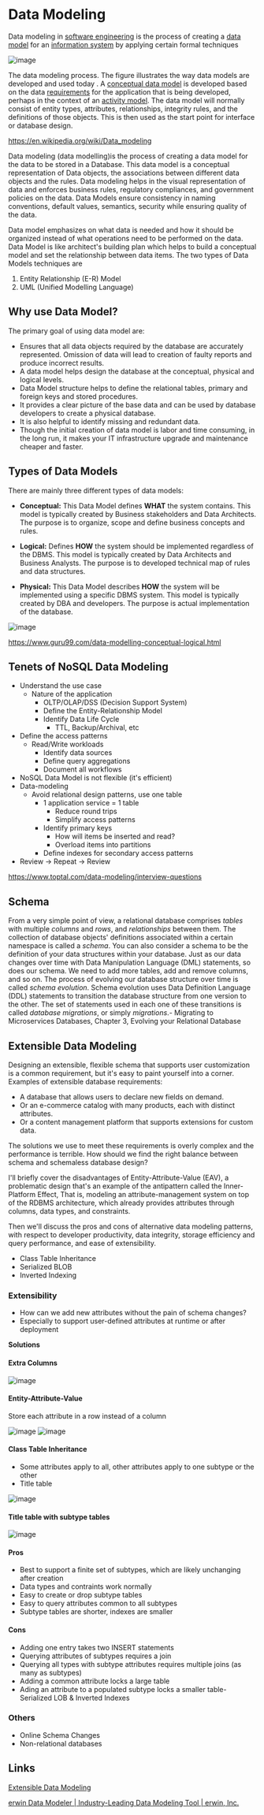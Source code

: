 # Data Modeling

Data modeling in [software engineering](https://en.wikipedia.org/wiki/Software_engineering) is the process of creating a [data model](https://en.wikipedia.org/wiki/Data_model) for an [information system](https://en.wikipedia.org/wiki/Information_system) by applying certain formal techniques

![image](../../media/Data-Modeling-image1.jpg)

The data modeling process. The figure illustrates the way data models are developed and used today . A [conceptual data model](https://en.wikipedia.org/wiki/Conceptual_schema) is developed based on the data [requirements](https://en.wikipedia.org/wiki/Requirement) for the application that is being developed, perhaps in the context of an [activity model](https://en.wikipedia.org/wiki/Activity_diagram). The data model will normally consist of entity types, attributes, relationships, integrity rules, and the definitions of those objects. This is then used as the start point for interface or database design.

<https://en.wikipedia.org/wiki/Data_modeling>

Data modeling (data modelling)is the process of creating a data model for the data to be stored in a Database. This data model is a conceptual representation of Data objects, the associations between different data objects and the rules. Data modeling helps in the visual representation of data and enforces business rules, regulatory compliances, and government policies on the data. Data Models ensure consistency in naming conventions, default values, semantics, security while ensuring quality of the data.

Data model emphasizes on what data is needed and how it should be organized instead of what operations need to be performed on the data. Data Model is like architect's building plan which helps to build a conceptual model and set the relationship between data items.
The two types of Data Models techniques are

1. Entity Relationship (E-R) Model
2. UML (Unified Modelling Language)

## Why use Data Model?

The primary goal of using data model are:

- Ensures that all data objects required by the database are accurately represented. Omission of data will lead to creation of faulty reports and produce incorrect results.
- A data model helps design the database at the conceptual, physical and logical levels.
- Data Model structure helps to define the relational tables, primary and foreign keys and stored procedures.
- It provides a clear picture of the base data and can be used by database developers to create a physical database.
- It is also helpful to identify missing and redundant data.
- Though the initial creation of data model is labor and time consuming, in the long run, it makes your IT infrastructure upgrade and maintenance cheaper and faster.

## Types of Data Models

There are mainly three different types of data models:

- **Conceptual:** This Data Model defines **WHAT** the system contains. This model is typically created by Business stakeholders and Data Architects. The purpose is to organize, scope and define business concepts and rules.

- **Logical:** Defines **HOW** the system should be implemented regardless of the DBMS. This model is typically created by Data Architects and Business Analysts. The purpose is to developed technical map of rules and data structures.

- **Physical:** This Data Model describes **HOW** the system will be implemented using a specific DBMS system. This model is typically created by DBA and developers. The purpose is actual implementation of the database.

![image](../../media/Data-Modeling-image2.jpg)

<https://www.guru99.com/data-modelling-conceptual-logical.html>

## Tenets of NoSQL Data Modeling

- Understand the use case
  - Nature of the application
    - OLTP/OLAP/DSS (Decision Support System)
    - Define the Entity-Relationship Model
    - Identify Data Life Cycle
      - TTL, Backup/Archival, etc
- Define the access patterns
  - Read/Write workloads
    - Identify data sources
    - Define query aggregations
    - Document all workflows
- NoSQL Data Model is not flexible (it's efficient)
- Data-modeling
  - Avoid relational design patterns, use one table
    - 1 application service = 1 table
      - Reduce round trips
      - Simplify access patterns
    - Identify primary keys
      - How will items be inserted and read?
      - Overload items into partitions
    - Define indexes for secondary access patterns
- Review -> Repeat -> Review

<https://www.toptal.com/data-modeling/interview-questions>

## Schema

From a very simple point of view, a relational database comprises *tables* with multiple *columns* and *rows*, and *relationships* between them. The collection of database objects' definitions associated within a certain namespace is called a *schema*. You can also consider a schema to be the definition of your data structures within your database.
Just as our data changes over time with Data Manipulation Language (DML) statements, so does our schema. We need to add more tables, add and remove columns, and so on. The process of evolving our database structure over time is called *schema evolution*.
Schema evolution uses Data Definition Language (DDL) statements to transition the database structure from one version to the other. The set of statements used in each one of these transitions is called *database migrations*, or simply *migrations*.- Migrating to Microservices Databases, Chapter 3, Evolving your Relational Database

## Extensible Data Modeling

Designing an extensible, flexible schema that supports user customization is a common requirement, but it's easy to paint yourself into a corner.
Examples of extensible database requirements:

- A database that allows users to declare new fields on demand.
- Or an e-commerce catalog with many products, each with distinct attributes.
- Or a content management platform that supports extensions for custom data.

The solutions we use to meet these requirements is overly complex and the performance is terrible. How should we find the right balance between schema and schemaless database design?

I'll briefly cover the disadvantages of Entity-Attribute-Value (EAV), a problematic design that's an example of the antipattern called the Inner-Platform Effect, That is, modeling an attribute-management system on top of the RDBMS architecture, which already provides attributes through columns, data types, and constraints.

Then we'll discuss the pros and cons of alternative data modeling patterns, with respect to developer productivity, data integrity, storage efficiency and query performance, and ease of extensibility.

- Class Table Inheritance
- Serialized BLOB
- Inverted Indexing

### Extensibility

- How can we add new attributes without the pain of schema changes?
- Especially to support user-defined attributes at runtime or after deployment

**Solutions**

#### Extra Columns

![image](../../media/Data-Modeling-image3.jpg)

#### Entity-Attribute-Value

Store each attribute in a row instead of a column

![image](../../media/Data-Modeling-image4.jpg)
![image](../../media/Data-Modeling-image5.jpg)

#### Class Table Inheritance

- Some attributes apply to all, other attributes apply to one subtype or the other
- Title table

![image](../../media/Data-Modeling-image6.jpg)

#### Title table with subtype tables

![image](../../media/Data-Modeling-image7.jpg)

#### Pros

- Best to support a finite set of subtypes, which are likely unchanging after creation
- Data types and contraints work normally
- Easy to create or drop subtype tables
- Easy to query attributes common to all subtypes
- Subtype tables are shorter, indexes are smaller

#### Cons

- Adding one entry takes two INSERT statements
- Querying attributes of subtypes requires a join
- Querying all types with subtype attributes requires multiple joins (as many as subtypes)
- Adding a common attribute locks a large table
- Ading an attribute to a populated subtype locks a smaller table- Serialized LOB & Inverted Indexes

### Others

- Online Schema Changes
- Non-relational databases

## Links

[Extensible Data Modeling](https://www.slideshare.net/billkarwin/extensible-data-modeling)

[erwin Data Modeler | Industry-Leading Data Modeling Tool | erwin, Inc.](https://www.erwin.com/products/erwin-data-modeler/)
